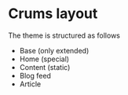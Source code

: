 # Crums layout

The theme is structured as follows

- Base (only extended)
- Home (special)
- Content (static)
- Blog feed
- Article
